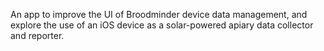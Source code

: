 An app to improve the UI of Broodminder device data management,
and explore the use of an iOS device as a solar-powered apiary
data collector and reporter.
